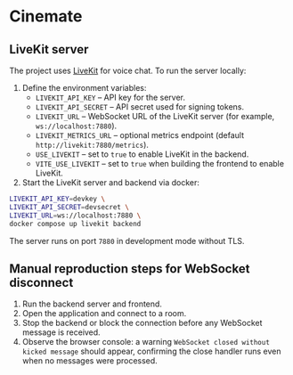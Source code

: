 # Cinemate

## LiveKit server

The project uses [LiveKit](https://livekit.io) for voice chat. To run the server locally:

1. Define the environment variables:
   - `LIVEKIT_API_KEY` – API key for the server.
   - `LIVEKIT_API_SECRET` – API secret used for signing tokens.
   - `LIVEKIT_URL` – WebSocket URL of the LiveKit server (for example, `ws://localhost:7880`).
   - `LIVEKIT_METRICS_URL` – optional metrics endpoint (default `http://livekit:7880/metrics`).
   - `USE_LIVEKIT` – set to `true` to enable LiveKit in the backend.
   - `VITE_USE_LIVEKIT` – set to `true` when building the frontend to enable LiveKit.
2. Start the LiveKit server and backend via docker:

```bash
LIVEKIT_API_KEY=devkey \
LIVEKIT_API_SECRET=devsecret \
LIVEKIT_URL=ws://localhost:7880 \
docker compose up livekit backend
```

The server runs on port `7880` in development mode without TLS.

## Manual reproduction steps for WebSocket disconnect

1. Run the backend server and frontend.
2. Open the application and connect to a room.
3. Stop the backend or block the connection before any WebSocket message is received.
4. Observe the browser console: a warning `WebSocket closed without kicked message` should appear, confirming the close handler runs even when no messages were processed.

